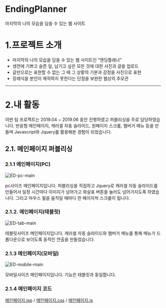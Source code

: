 EndingPlanner
==============
마지막의 나의 모습을 담을 수 있는 웹 사이트

# 1.프로젝트 소개
  * 마지막의 나의 모습을 담을 수 있는 웹 사이트인 "엔딩플래너"
  * 생전에 기쁘고 슬픈 일, 남기고 싶은 모든 것에 대한 사진과 글을 업로드
  * 글만으로는 표현할 수 없는 그 때 그 상황의 기분과 감정을 사진으로 표현
  * 장례식을 본인이 제작하지 못한다는 단점을 보완한 웹상의 추모관

****

# 2.내 활동
이번 팀 프로젝트는 2019.04 ~ 2019.06 동안 진행하였고 퍼블리싱을 주로 담당하였습니다.
반응형 메인페이지, 캐러셀 자동 슬라이드, 원페이지 스크롤, 햄버거 메뉴 등을 만들며 Javascript와 Jquery를 활용해본 경험이 되었습니다.

## 2.1. 메인페이지 퍼블리싱

### 2.1.1 메인페이지(PC)

![ED-pc-main](https://user-images.githubusercontent.com/51186886/65764049-acdfc680-e15f-11e9-8ee8-e58471b7dec1.png)

pc사이즈 메인페이지입니다. 
퍼블리싱을 직접하고 Jquery로 캐러셀 자동 슬라이드를 만들어서 일정 시간마다 이미지가 넘어가고 화살표 버튼을 눌러도 넘어가지도록 하였습니다.
그리고 마우스 휠을 움직일 때마다 한 페이지씩 스크롤이 됩니다.

### 2.1.2. 메인페이지(태블릿)

![ED-tab-main](https://user-images.githubusercontent.com/51186886/65764552-dea55d00-e160-11e9-9932-9f1fd6e6c83c.png)

태블릿사이즈 메인페이지입니다. 캐러셀 자동 슬라이드와 햄버거 메뉴를 통해 메뉴가 드롭다운으로 보이도록 동적인 연출을 만들었습니다.

### 2.1.3 메인페이지(모바일)

![ED-mobile-main](https://user-images.githubusercontent.com/51186886/65765525-7906a000-e163-11e9-9356-8596df0a09cd.png)

모바일사이즈 메인페이지입니다. 기능은 태블릿과 동일합니다.

### 2.1.4 메인페이지 코드
[메인페이지.jsp](https://github.com/pro1km/EndingPlanner/blob/master/EndingPlanner/src/main/webapp/WEB-INF/views/index.jsp) / 
[메인페이지.css](https://github.com/pro1km/EndingPlanner/blob/master/EndingPlanner/src/main/webapp/css/main.css) / 
[메인페이지.js](https://github.com/pro1km/EndingPlanner/blob/master/EndingPlanner/src/main/webapp/js/main.js)


